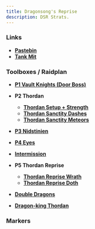 ```yaml
---
title: Dragonsong's Reprise
description: DSR Strats.
---
```

### Links ###
- [**Pastebin**](https://pastebin.com/uxVnJm7R)
- [**Tank Mit**](https://docs.google.com/spreadsheets/d/1zB5NpvIR0J5uAybtYkqAn_gglnmYcSCo0b0mgSZagUg/edit#gid=917445177)

### Toolboxes / Raidplan ###
- [**P1 Vault Knights (Door Boss)**](https://ff14.toolboxgaming.space/?id=802461081524561&preview=1)
- **P2 Thordan**
    - [**Thordan Setup + Strength**](https://ff14.toolboxgaming.space/?id=740061050351561&preview=1)
    - [**Thordan Sanctity Dashes**](https://ff14.toolboxgaming.space/?id=840061660351561&preview=1)
    - [**Thordan Sanctity Meteors**](https://ff14.toolboxgaming.space/?id=050062490351561&preview=1)
    
- [**P3 Nidstinien**](https://ff14.toolboxgaming.space/?id=442165647202561&preview=1)
- [**P4 Eyes**](https://raidplan.io/plan/1wcD63zv2L8OB9KC)
- [**Intermission**](https://ff14.toolboxgaming.space/?id=999851866521561&preview=1)
- **P5 Thordan Reprise**
    - [**Thordan Reprise Wrath**](https://ff14.toolboxgaming.space/?id=143466228734561&preview=1)
    - [**Thordan Reprise Doth**](https://ff14.toolboxgaming.space/?id=655564591965561&preview=1)
- [**Double Dragons**](https://ff14.toolboxgaming.space/?id=426762112878561&preview=1)
- [**Dragon-king Thordan**](https://ff14.toolboxgaming.space/?id=448767858029561&preview=1)

### Markers ###

